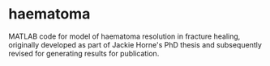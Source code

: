 # haematoma
MATLAB code for model of haematoma resolution in fracture healing, originally developed as part of Jackie Horne's PhD thesis and subsequently revised for generating results for publication.
